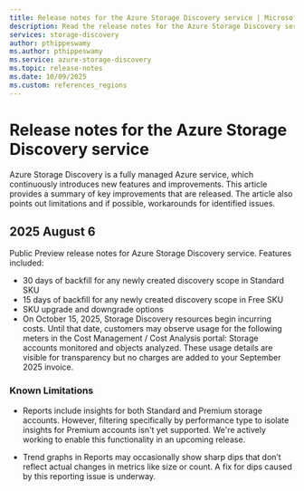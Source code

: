 ```yaml
---
title: Release notes for the Azure Storage Discovery service | Microsoft Docs
description: Read the release notes for the Azure Storage Discovery service.
services: storage-discovery
author: pthippeswamy
ms.author: pthippeswamy
ms.service: azure-storage-discovery
ms.topic: release-notes
ms.date: 10/09/2025
ms.custom: references_regions
---
```


# Release notes for the Azure Storage Discovery service

Azure Storage Discovery is a fully managed Azure service, which continuously introduces new features and improvements. This article provides a summary of key improvements that are released. The article also points out limitations and if possible, workarounds for identified issues.

## 2025 August 6

Public Preview release notes for Azure Storage Discovery service.
Features included: 

- 30 days of backfill for any newly created discovery scope in Standard SKU
- 15 days of backfill for any newly created discovery scope in Free SKU
- SKU upgrade and downgrade options
- On October 15, 2025, Storage Discovery resources begin incurring costs. Until that date, customers may observe usage for the following meters in the Cost Management / Cost Analysis portal: Storage accounts monitored and objects analyzed. These usage details are visible for transparency but no charges are added to your September 2025 invoice.

### Known Limitations

- Reports include insights for both Standard and Premium storage accounts. However, filtering specifically by performance type to isolate insights for Premium accounts isn't yet supported. We're actively working to enable this functionality in an upcoming release.

- Trend graphs in Reports may occasionally show sharp dips that don’t reflect actual changes in metrics like size or count. A fix for dips caused by this reporting issue is underway.
